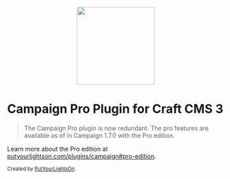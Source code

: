 <p align="center"><img width="180" src="https://putyourlightson.com/assets/logos/campaign.svg"></p>

# Campaign Pro Plugin for Craft CMS 3

> The Campaign Pro plugin is now redundant. The pro features are available as of in Campaign 1.7.0 with the Pro edition.

Learn more about the Pro edition at [putyourlightson.com/plugins/campaign#pro-edition](https://putyourlightson.com/plugins/campaign#pro-edition).

<small>Created by [PutYourLightsOn](https://putyourlightson.com/).</small>
